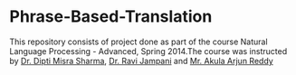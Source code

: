 Phrase-Based-Translation
========================

This repository consists of project done as part of the course Natural Language Processing - Advanced, Spring 2014.The course was instructed by [Dr. Dipti Misra Sharma](http://www.iiit.ac.in/people/faculty/dipti), [Dr. Ravi Jampani](http://www.cise.ufl.edu/~rjampani/index.html) and [Mr. Akula Arjun Reddy](http://web.iiit.ac.in/~arjunreddy.aug08/)
